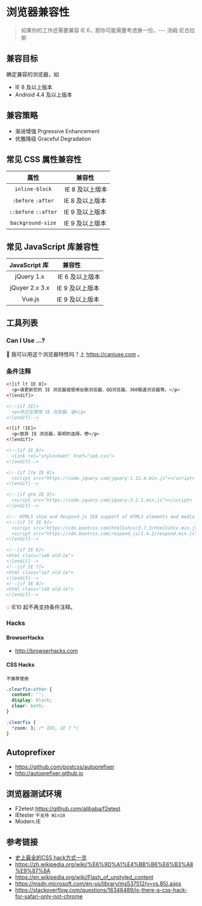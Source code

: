 # 浏览器兼容性

> 如果你的工作还需要兼容 IE 6，那你可能需要考虑换一份。--- 汤姆·尼古拉斯

## 兼容目标
确定兼容的浏览器，如
* IE 8 及以上版本
* Android 4.4 及以上版本

## 兼容策略
* 渐进增强 Prgressive Enhancement
* 优雅降级 Graceful Degradation

## 常见 CSS 属性兼容性
| 属性            | 兼容性          |
|:--------------:|:--------------:|
| `inline-block`   |  IE 8 及以上版本 |
|`:before` `:after` |  IE 8 及以上版本 |
|`::before` `::after` | IE 9 及以上版本 |
| `background-size`  | IE 9 及以上版本 |

## 常见 JavaScript 库兼容性
| JavaScript 库     | 兼容性          |
|:-----------------:|:--------------:|
|  jQuery 1.x       |  IE 6 及以上版本 |
|  jQuyer 2.x 3.x   | IE 9 及以上版本 |
|  Vue.js           | IE 9 及以上版本 |

## 工具列表

### Can I Use ...?
🤔 我可以用这个浏览器特性吗？上 https://caniuse.com 。

### 条件注释
```html
<![if lt IE 8]>
  <p>请更新您的 IE 浏览器或使用谷歌浏览器、QQ浏览器、360极速浏览器等。</p>
<![endif]>

<!--[if IE]>
  <p>你正在使用 IE 浏览器。😅</p>
<![endif]-->

<![if !IE]>
  <p>放弃 IE 浏览器，英明的选择。😎</p>
<![endif]>

<!--[if IE 8]>
  <link rel="stylesheet" href="ie8.css">
<![endif]-->

<!--[if lte IE 8]>
  <script src="https://code.jquery.com/jquery-1.12.4.min.js"></script>
<![endif]-->

<!--[if gte IE 9]>
  <script src="https://code.jquery.com/jquery-3.2.1.min.js"></script>
<![endif]-->

<!-- HTML5 shim and Respond.js IE8 support of HTML5 elements and media queries -->
<!--[if lt IE 9]>
  <script src="https://cdn.bootcss.com/html5shiv/3.7.3/html5shiv.min.js"></script>
  <script src="https://cdn.bootcss.com/respond.js/1.4.2/respond.min.js"></script>
<![endif]-->

<!--[if IE 6]>
<html class="ie6 old-ie">
<![endif]-->
<!--[if IE 7]>
<html class="ie7 old-ie">
<![endif]-->
<!--[if IE 8]>
<html class="ie8 old-ie">
<![endif]-->
```
💡 IE10 起不再支持条件注释。

### Hacks
#### BrowserHacks
* http://browserhacks.com

#### CSS Hacks
`不推荐使用`
```css
.clearfix:after {
  content: '';
  display: block;
  clear: both;
}

.clearfix {
  *zoom: 1; /* IE6, IE 7 */
}
```

## Autoprefixer
* https://github.com/postcss/autoprefixer
* http://autoprefixer.github.io

## 浏览器测试环境
* F2etest https://github.com/alibaba/f2etest
* IEtester `不支持 Win10`
* Modern.IE

## 参考链接
* [史上最全的CSS hack方式一览](http://blog.csdn.net/freshlover/article/details/12132801)
* https://zh.wikipedia.org/wiki/%E6%9D%A1%E4%BB%B6%E6%B3%A8%E9%87%8A
* https://en.wikipedia.org/wiki/Flash_of_unstyled_content
* https://msdn.microsoft.com/en-us/library/ms537512(v=vs.85).aspx
* https://stackoverflow.com/questions/16348489/is-there-a-css-hack-for-safari-only-not-chrome
